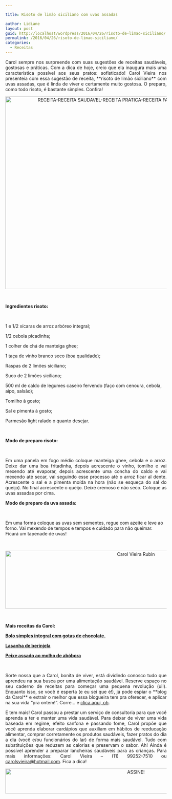 ```yaml
---

title: Risoto de limão siciliano com uvas assadas

author: Lidiane
layout: post
guid: http://localhost/wordpress/2016/04/26/risoto-de-limao-siciliano/
permalink: /2016/04/26/risoto-de-limao-siciliano/
categories:
  - Receitas
---
```

<p align="justify">
  Carol sempre nos surpreende com suas sugestões de receitas saudáveis, gostosas e práticas. Com a dica de hoje, creio que ela inaugura mais uma característica possível aos seus pratos: sofisticado! Carol Vieira nos presenteia com essa sugestão de receita, **risoto de limão siciliano** com uvas assadas, que é linda de viver e certamente muito gostosa. O preparo, como todo risoto, é bastante simples. Confira!
</p>

<p align="center">
  <img class="alignnone size-full wp-image-12436" src="http://www.trololodemulher.com.br/blog/wp-content/uploads/2016/04/RECEITA-RECEITA-SAUDAVEL-RECEITA-PRATICA-RECEITA-FACIL-RISOTO-RISOTO-DE-LIMAO.jpg" alt="RECEITA-RECEITA SAUDAVEL-RECEITA PRATICA-RECEITA FACIL-RISOTO-RISOTO DE LIMAO" width="800" height="602" />
</p>

&nbsp;

**Ingredientes risoto:**

&nbsp;

1 e 1/2 xícaras de arroz arbóreo integral;

1/2 cebola picadinha;

1 colher de chá de manteiga ghee;

1 taça de vinho branco seco (boa qualidade);

Raspas de 2 limões siciliano;

Suco de 2 limões siciliano;

500 ml de caldo de legumes caseiro fervendo (faço com cenoura, cebola, aipo, salsão);

Tomilho à gosto;

Sal e pimenta à gosto;

Parmesão light ralado o quanto desejar.

&nbsp;

**Modo de preparo risoto:**

&nbsp;

<p style="text-align: justify;">
  Em uma panela em fogo médio coloque manteiga ghee, cebola e o arroz. Deixe dar uma boa fritadinha, depois acrescente o vinho, tomilho e vai mexendo até evaporar, depois acrescente uma concha do caldo e vai mexendo até secar, vai seguindo esse processo até o arroz ficar al dente. Acrescente o sal e a pimenta moída na hora (não se esqueça do sal do queijo). No final acrescente o queijo. Deixe cremoso e não seco. Coloque as uvas assadas por cima.
</p>

**Modo de preparo da uva assada:**

&nbsp;

Em uma forma coloque as uvas sem sementes, regue com azeite e leve ao forno. Vai mexendo de tempos e tempos e cuidado para não queimar. Ficará um tapenade de uvas!

&nbsp;

<p align="center">
  <img class="alignnone size-full wp-image-11789" src="http://www.trololodemulher.com.br/blog/wp-content/uploads/2016/01/Carol-Vieira-Rubin.jpg" alt="Carol Vieira Rubin" width="800" height="181" />
</p>

&nbsp;

**Mais receitas da Carol:**

<a href="http://www.trololodemulher.com.br/2016/03/22/bolo-simples-integral/" target="_blank">**Bolo simples integral com gotas de chocolate.**</a>

<a href="http://www.trololodemulher.com.br/2016/01/27/lasanha-de-berinjela/" target="_blank">**Lasanha de berinjela**</a>

<a href="http://www.trololodemulher.com.br/2016/01/13/peixe-assado/" target="_blank">**Peixe assado ao molho de abóbora**</a>

&nbsp;

<p style="text-align: justify;">
  Sorte nossa que a Carol, bonita de viver, está dividindo conosco tudo que aprendeu na sua busca por uma alimentação saudável. Reserve espaço no seu caderno de receitas para começar uma pequena revolução (ui!). Enquanto isso, se você é esperta (e eu sei que é!), já pode espiar o **blog da Carol** e extrair o melhor que essa blogueira tem pra oferecer, e aplicar na sua vida “pra ontem!”. Corre… e <a href="http://mundocarolvieira.blogspot.com.br/" target="_blank">clica aqui, oh</a>.
</p>

<p style="text-align: justify;" align="justify">
  E tem mais! Carol passou a prestar um serviço de consultoria para que você aprenda a ter e manter uma vida saudável. Para deixar de viver uma vida baseada em regime, efeito sanfona e passando fome, Carol propõe que você aprenda elaborar cardápios que auxiliam em hábitos de reeducação alimentar, comprar corretamente os produtos saudáveis, fazer pratos do dia a dia (você e/ou funcionários do lar) de forma mais saudável. Tudo com substituições que reduzem as calorias e preservam o sabor. Ah! Ainda é possível aprender a preparar lancheiras saudáveis para as crianças. Para mais informações: Carol Vieira – (11) 99252-7510 ou <a href="mailto:carolsvieira@hotmail.com">carolsvieira@hotmail.com</a>. Fica a dica!
</p>

<p align="center">
  <a href="http://feedburner.google.com/fb/a/mailverify?uri=blogBichaFemea&loc=en_US" target="_blank"><img class="alignnone size-full wp-image-10439" src="http://www.trololodemulher.com.br/blog/wp-content/uploads/2014/09/ASSINE.png" alt="ASSINE!" width="800" height="78" /></a>
</p>